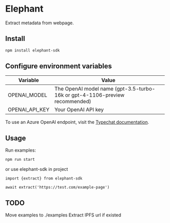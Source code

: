 # Elephant
Extract metadata from webpage.

## Install
```bash
npm install elephant-sdk
```

## Configure environment variables
| Variable       | Value                                                              |
|----------------|--------------------------------------------------------------------|
| OPENAI_MODEL   | The OpenAI model name (gpt-3.5-turbo-16k or gpt-4-1106-preview recommended) |
| OPENAI_API_KEY | Your OpenAI API key                                                |

To use an Azure OpenAI endpoint, visit the [Typechat documentation](https://microsoft.github.io/TypeChat/docs/examples/).

## Usage
Run examples:  
```bash
npm run start
```

or use elephant-sdk in project  
```
import {extract} from elephant-sdk

await extract('https://test.com/example-page')
```

## TODO
Move examples to ./examples
Extract IPFS url if existed